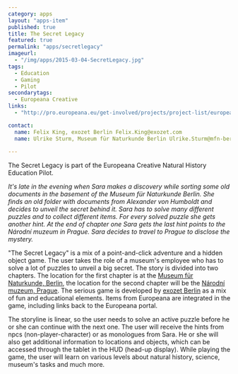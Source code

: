 ```yaml
---
category: apps
layout: "apps-item"
published: true
title: The Secret Legacy
featured: true
permalink: "apps/secretlegacy"
imageurl: 
  - "/img/apps/2015-03-04-SecretLegacy.jpg"
tags: 
  - Education
  - Gaming
  - Pilot
secondarytags: 
  - Europeana Creative
links: 
  - "http://pro.europeana.eu/get-involved/projects/project-list/europeana-creative/pilots/natural-history-education-pilots"

contact: 
  name: Felix King, exozet Berlin Felix.King@exozet.com
  name: Ulrike Sturm, Museum für Naturkunde Berlin Ulrike.Sturm@mfn-berlin.de
  
---
```

The Secret Legacy is part of the Europeana Creative Natural History Education Pilot.

*It's late in the evening when Sara makes a discovery while sorting some old documents in the basement of the Museum für Naturkunde Berlin. She finds an old folder with documents from Alexander von Humboldt and decides to unveil the secret behind it. Sara has to solve many different puzzles and to collect different items. For every solved puzzle she gets another hint. At the end of chapter one Sara gets the last hint points to the Národní muzeum in Prague. Sara decides to travel to Prague to disclose the mystery.*

"The Secret Legacy" is a mix of a point-and-click adventure and a hidden object game. The user takes the role of a museum's employee who has to solve a lot of puzzles to unveil a big secret. The story is divided into two chapters. The location for the first chapter is at the [Museum für Naturkunde, Berlin](http://www.naturkundemuseum-berlin.de/), the location for the second chapter will be the [Národní muzeum, Prague](http://www.nm.cz/). The serious game is developed by [exozet Berlin](http://www.exozet.com/) as a mix of fun and educational elements. Items from Europeana are integrated in the game, including links back to the Europeana portal.  

The storyline is linear, so the user needs to solve an active puzzle before he or she can continue with the next one. The user will receive the hints from npcs (non-player-character) or as monologues from Sara. He or she will also get additional information to locations and objects, which can be accessed through the tablet in the HUD (head-up display). While playing the game, the user will learn on various levels about natural history, science, museum's tasks and much more.
